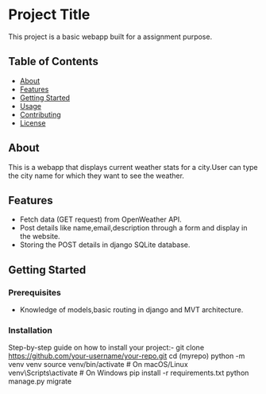 # Project Title

This project is a basic webapp built for a assignment purpose.

## Table of Contents

- [About](#about)
- [Features](#features)
- [Getting Started](#getting-started)
- [Usage](#usage)
- [Contributing](#contributing)
- [License](#license)

## About

This is a webapp that displays current weather stats for a city.User can type the city name for which they want to see the weather.

## Features

- Fetch data (GET request) from OpenWeather API.
- Post details like  name,email,description through a form and display in the website.
- Storing the POST details in django SQLite database.

## Getting Started

### Prerequisites

- Knowledge of models,basic routing in django and MVT architecture.

### Installation

 Step-by-step guide on how to install your project:-
git clone https://github.com/your-username/your-repo.git
cd (myrepo)
python -m venv venv
source venv/bin/activate  # On macOS/Linux
venv\Scripts\activate  # On Windows
pip install -r requirements.txt
python manage.py migrate




